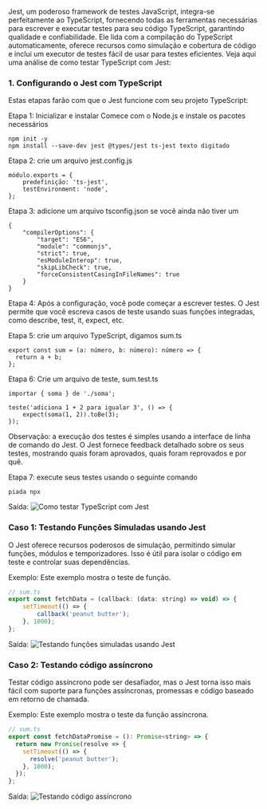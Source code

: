 Jest, um poderoso framework de testes JavaScript, integra-se perfeitamente ao TypeScript, fornecendo todas as ferramentas necessárias para escrever e executar testes para seu código TypeScript, garantindo qualidade e confiabilidade.
Ele lida com a compilação do TypeScript automaticamente, oferece recursos como simulação e cobertura de código e inclui um executor de testes fácil de usar para testes eficientes.
Veja aqui uma análise de como testar TypeScript com Jest:

### 1. Configurando o Jest com TypeScript
Estas etapas farão com que o Jest funcione com seu projeto TypeScript:

Etapa 1: Inicializar e instalar
Comece com o Node.js e instale os pacotes necessários
```
npm init -y   
npm install --save-dev jest @types/jest ts-jest texto digitado
```

Etapa 2: crie um arquivo jest.config.js
```
módulo.exports = {   
    predefinição: 'ts-jest',   
    testEnvironment: 'node',   
};
```

Etapa 3: adicione um arquivo tsconfig.json se você ainda não tiver um
```
{   
    "compilerOptions": {   
        "target": "ES6",   
        "module": "commonjs",   
        "strict": true,   
        "esModuleInterop": true,   
        "skipLibCheck": true,   
        "forceConsistentCasingInFileNames": true   
    }   
}
```

Etapa 4: Após a configuração, você pode começar a escrever testes. O Jest permite que você escreva casos de teste usando suas funções integradas, como describe, test, it, expect, etc.

Etapa 5: crie um arquivo TypeScript, digamos sum.ts
```
export const sum = (a: número, b: número): número => {   
  return a + b;   
};
```

Etapa 6: Crie um arquivo de teste, sum.test.ts
```
importar { soma } de './soma';   
  
teste('adiciona 1 + 2 para igualar 3', () => {   
    expect(soma(1, 2)).toBe(3);   
});
```

Observação: a execução dos testes é simples usando a interface de linha de comando do Jest. O Jest fornece feedback detalhado sobre os seus testes, mostrando quais foram aprovados, quais foram reprovados e por quê.

Etapa 7: execute seus testes usando o seguinte comando
```
piada npx
```

Saída:
![Como testar TypeScript com Jest](https://media.geeksforgeeks.org/wp-content/uploads/20240713072951/Screenshot-2024-07-13-072931.png)


### Caso 1: Testando Funções Simuladas usando Jest
O Jest oferece recursos poderosos de simulação, permitindo simular funções, módulos e temporizadores. Isso é útil para isolar o código em teste e controlar suas dependências.

Exemplo: Este exemplo mostra o teste de função.
```js
// sum.ts
export const fetchData = (callback: (data: string) => void) => {
    setTimeout(() => {
        callback('peanut butter');
    }, 1000);
};
```

Saída:
![Testando funções simuladas usando Jest](https://media.geeksforgeeks.org/wp-content/uploads/20240714085915/Screenshot-2024-07-14-085839.png)


### Caso 2: Testando código assíncrono
Testar código assíncrono pode ser desafiador, mas o Jest torna isso mais fácil com suporte para funções assíncronas, promessas e código baseado em retorno de chamada.

Exemplo: Este exemplo mostra o teste da função assíncrona.
```js
// sum.ts
export const fetchDataPromise = (): Promise<string> => {
  return new Promise(resolve => {
    setTimeout(() => {
      resolve('peanut butter');
    }, 1000);
  });
};
```

Saída:
![Testando código assíncrono](https://media.geeksforgeeks.org/wp-content/uploads/20240714090045/Screenshot-2024-07-14-090029.png)



